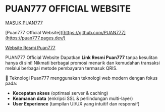# PUAN777 OFFICIAL WEBSITE

<a href="https://puan777.pages.dev/" rel="nofollow">MASUK PUAN777</a>

[Puan777 Official Website]([https://github.com/PUAN777](https://puan777.pages.dev/)

<a href="https://puan777.comv/">Website Resmi Puan777</a>

PUAN777 Official Website
Dapatkan **Link Resmi Puan777** tanpa kesulitan hanya di sini! Nikmati berbagai promosi menarik dan kemudahan transaksi melalui berbagai metode pembayaran termasuk QRIS.

🚀 Teknologi
Puan777 menggunakan teknologi web modern dengan fokus pada:
* **Kecepatan akses** (optimasi server & caching)
* **Keamanan data** (enkripsi SSL & perlindungan multi-layer)
* **User Experience** (tampilan UI/UX yang intuitif dan responsif)
